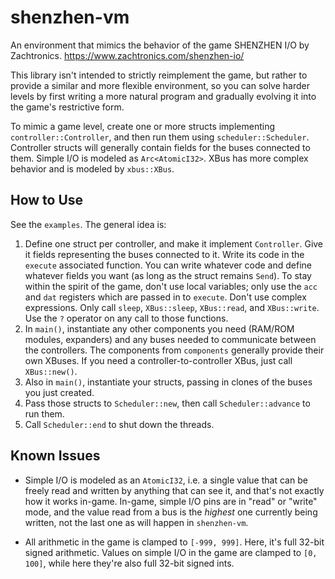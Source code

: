# shenzhen-vm

An environment that mimics the behavior of the game SHENZHEN I/O by Zachtronics.
<https://www.zachtronics.com/shenzhen-io/>

This library isn't intended to strictly reimplement the game, but rather to
provide a similar and more flexible environment, so you can solve harder levels
by first writing a more natural program and gradually evolving it into the
game's restrictive form.

To mimic a game level, create one or more structs implementing
`controller::Controller`, and then run them using `scheduler::Scheduler`.
Controller structs will generally contain fields for the buses connected to
them. Simple I/O is modeled as `Arc<AtomicI32>`. XBus has more complex behavior
and is modeled by `xbus::XBus`.

## How to Use

See the `examples`. The general idea is:

1. Define one struct per controller, and make it implement `Controller`. Give it
   fields representing the buses connected to it. Write its code in the
   `execute` associated function. You can write whatever code and define
   whatever fields you want (as long as the struct remains `Send`). To stay
   within the spirit of the game, don't use local variables; only use the `acc`
   and `dat` registers which are passed in to `execute`. Don't use complex
   expressions. Only call `sleep`, `XBus::sleep`, `XBus::read`, and
   `XBus::write`. Use the `?` operator on any call to those functions.
2. In `main()`, instantiate any other components you need (RAM/ROM modules,
   expanders) and any buses needed to communicate between the controllers. The
   components from `components` generally provide their own XBuses. If you need
   a controller-to-controller XBus, just call `XBus::new()`.
3. Also in `main()`, instantiate your structs, passing in clones of the buses
   you just created.
4. Pass those structs to `Scheduler::new`, then call `Scheduler::advance` to run
   them.
5. Call `Scheduler::end` to shut down the threads.

## Known Issues

- Simple I/O is modeled as an `AtomicI32`, i.e. a single value that can be
  freely read and written by anything that can see it, and that's not exactly
  how it works in-game. In-game, simple I/O pins are in "read" or "write" mode,
  and the value read from a bus is the _highest_ one currently being written,
  not the last one as will happen in `shenzhen-vm`.

- All arithmetic in the game is clamped to `[-999, 999]`. Here, it's full 32-bit
  signed arithmetic. Values on simple I/O in the game are clamped to `[0, 100]`,
  while here they're also full 32-bit signed ints.
